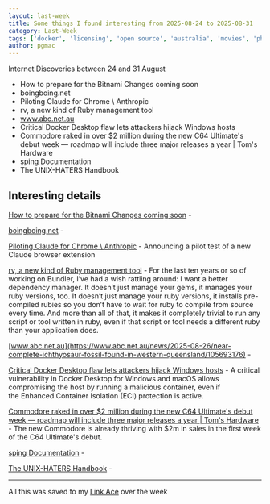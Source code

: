 ```yaml
---
layout: last-week
title: Some things I found interesting from 2025-08-24 to 2025-08-31
category: Last-Week
tags: ['docker', 'licensing', 'open source', 'australia', 'movies', 'photography', 'ai', 'automation', 'browser', 'llm', 'dependencies', 'language', 'management', 'history', 'docker', 'vulnerability', 'hardware', 'retro', 'cli', 'monitoring', 'open source', 'documentation', 'funny', 'unix']
author: pgmac
---
```


Internet Discoveries between 24 and 31 August

- How to prepare for the Bitnami Changes coming soon
- boingboing.net
- Piloting Claude for Chrome \ Anthropic
- rv, a new kind of Ruby management tool
- www.abc.net.au
- Critical Docker Desktop flaw lets attackers hijack Windows hosts
- Commodore raked in over $2 million during the new C64 Ultimate's debut week — roadmap will include three major releases a year | Tom's Hardware
- sping Documentation
- The UNIX-HATERS Handbook

## Interesting details

<a name="How to prepare for the Bitnami Changes coming soon"></a>[How to prepare for the Bitnami Changes coming soon](https://community.broadcom.com/tanzu/blogs/beltran-rueda-borrego/2025/08/18/how-to-prepare-for-the-bitnami-changes-coming-soon) - &nbsp;

<a name="boingboing.net"></a>[boingboing.net](https://boingboing.net/2025/08/26/80s-star-yahoo-serious-missing-after-eviction.html) - &nbsp;

<a name="Piloting Claude for Chrome \ Anthropic"></a>[Piloting Claude for Chrome \ Anthropic](https://www.anthropic.com/news/claude-for-chrome) - Announcing a pilot test of a new Claude browser extension

<a name="rv, a new kind of Ruby management tool"></a>[rv, a new kind of Ruby management tool](https://andre.arko.net/2025/08/25/rv-a-new-kind-of-ruby-management-tool/) - For the last ten years or so of working on Bundler, I’ve had a wish rattling around: I want a better dependency manager. It doesn’t just manage your gems, it manages your ruby versions, too. It doesn’t just manage your ruby versions, it installs pre-compiled rubies so you don’t have to wait for ruby to compile from source every time. And more than all of that, it makes it completely trivial to run any script or tool written in ruby, even if that script or tool needs a different ruby than your application does.

<a name="www.abc.net.au"></a>[www.abc.net.au](https://www.abc.net.au/news/2025-08-26/near-complete-ichthyosaur-fossil-found-in-western-queensland/105693176) - &nbsp;

<a name="Critical Docker Desktop flaw lets attackers hijack Windows hosts"></a>[Critical Docker Desktop flaw lets attackers hijack Windows hosts](https://www.bleepingcomputer.com/news/security/critical-docker-desktop-flaw-lets-attackers-hijack-windows-hosts/) - A critical vulnerability in Docker Desktop for Windows and macOS allows compromising the host by running a malicious container, even if the Enhanced Container Isolation (ECI) protection is active.

<a name="Commodore raked in over $2 million during the new C64 Ultimate's debut week — roadmap will include three major releases a year | Tom's Hardware"></a>[Commodore raked in over $2 million during the new C64 Ultimate's debut week — roadmap will include three major releases a year | Tom's Hardware](https://www.tomshardware.com/video-games/retro-gaming/commodore-took-in-over-usd2-million-during-the-c64-ultimates-debut-week-roadmap-will-include-three-major-releases-a-year) - The new Commodore is already thriving with $2m in sales in the first week of the C64 Ultimate's debut.

<a name="sping Documentation"></a>[sping Documentation](https://dseltzer.gitlab.io/sping/docs/) - &nbsp;

<a name="The UNIX-HATERS Handbook"></a>[The UNIX-HATERS Handbook](https://simson.net/ref/ugh.pdf) - &nbsp;


---

All this was saved to my [Link Ace](https://links.pgmac.net.au/) over the week